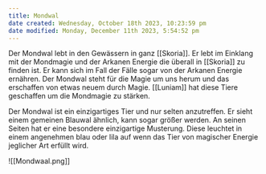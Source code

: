 ```yaml
---
title: Mondwal
date created: Wednesday, October 18th 2023, 10:23:59 pm
date modified: Monday, December 11th 2023, 5:54:52 pm
---
```


Der Mondwal lebt in den Gewässern in ganz [[Skoria]]. Er lebt im Einklang mit der Mondmagie und der Arkanen Energie die überall in [[Skoria]] zu finden ist. Er kann sich im Fall der Fälle sogar von der Arkanen Energie ernähren. Der Mondwal steht für die Magie um uns herum und das erschaffen von etwas neuem durch Magie. [[Luniam]] hat diese Tiere geschaffen um die Mondmagie zu stärken. 

Der Mondwal ist ein einzigartiges Tier und nur selten anzutreffen. Er sieht einem gemeinen Blauwal ähnlich, kann sogar größer werden. An seinen Seiten hat er eine besondere einzigartige Musterung. Diese leuchtet in einem angenehmen blau oder lila auf wenn das Tier von magischer Energie jeglicher Art erfüllt wird. 

![[Mondwaal.png]]
